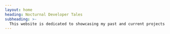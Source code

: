 ```yaml
---
layout: home
heading: Nocturnal Developer Tales
subheading: >-
  This website is dedicated to showcasing my past and current projects related to computer networking, software development, home automation and more. All content is carefully crafted at unspeakable times of night. Multiple coffee beans have been harmed in the making of this project.
---
```


